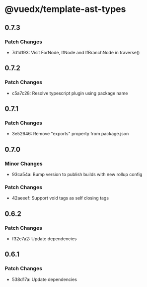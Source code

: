 # @vuedx/template-ast-types

## 0.7.3

### Patch Changes

- 7d1d193: Visit ForNode, IfNode and IfBranchNode in traverse()

## 0.7.2

### Patch Changes

- c5a7c28: Resolve typescript plugin using package name

## 0.7.1

### Patch Changes

- 3e52646: Remove "exports" property from package.json

## 0.7.0

### Minor Changes

- 93ca54a: Bump version to publish builds with new rollup config

### Patch Changes

- 42aeeef: Support void tags as self closing tags

## 0.6.2

### Patch Changes

- f32e7a2: Update dependencies

## 0.6.1

### Patch Changes

- 538d17a: Update dependencies
